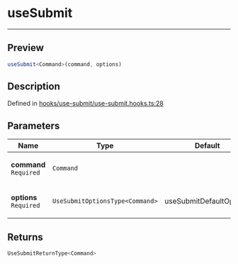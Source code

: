

# useSubmit

<div class="api-docs__separator" data-reactroot="">

---

</div><div class="api-docs__section">

## Preview

</div><div class="api-docs__preview fn">

```ts
useSubmit<Command>(command, options)
```

</div><div class="api-docs__section">

## Description

</div><div class="api-docs__description"><span class="api-docs__do-not-parse">



</span></div><p class="api-docs__definition">

Defined in [hooks/use-submit/use-submit.hooks.ts:28](https://github.com/BetterTyped/hyper-fetch/blob/d6c03b85/packages/react/src/hooks/use-submit/use-submit.hooks.ts#L28)

</p><div class="api-docs__section">

## Parameters

</div><div class="api-docs__parameters"><table><thead><tr><th>Name</th><th>Type</th><th>Default</th></tr></thead><tbody><tr param-data="command"><td class="api-docs__param-name required">

**command** `Required`

</td><td class="api-docs__param-type">

`Command`

</td><td class="api-docs__param-default">



</td></tr><tr param-data="options"><td class="api-docs__param-name required">

**options** `Required`

</td><td class="api-docs__param-type">

`UseSubmitOptionsType<Command>`

</td><td class="api-docs__param-default">

useSubmitDefaultOptions

</td></tr></tbody></table></div><div class="api-docs__section">

## Returns

</div><div class="api-docs__returns">

```ts
UseSubmitReturnType<Command>
```

</div>
